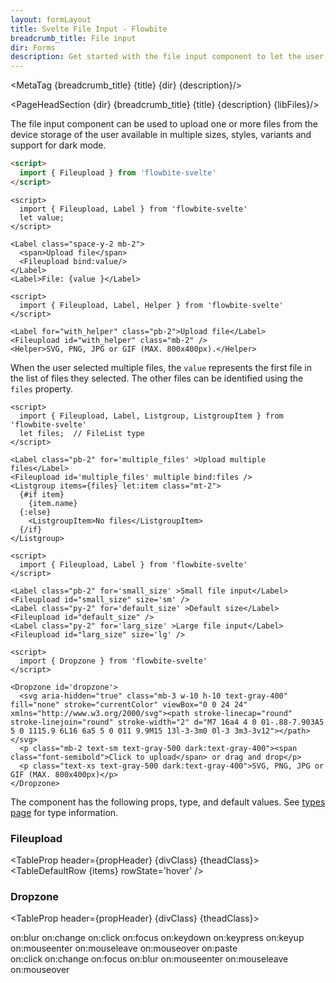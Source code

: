 ```yaml
---
layout: formLayout
title: Svelte File Input - Flowbite
breadcrumb_title: File input
dir: Forms
description: Get started with the file input component to let the user to upload one or more files from their device storage based on multiple styles and sizes
---
```


<MetaTag {breadcrumb_title} {title} {dir} {description}/>

<script>
  import { Htwo, PageHeadSection, TableProp, TableDefaultRow, MetaTag } from '../utils'
  import { Breadcrumb, BreadcrumbItem, Badge, Heading, A } from '$lib'
  import { props as items } from '../props/Fileupload.json'
  import { props as items2 } from '../props/Dropzone.json'
  let propHeader = ['Name', 'Type', 'Default']
  let divClass='w-full relative overflow-x-auto shadow-md sm:rounded-lg py-4'
  let theadClass ='text-xs text-gray-700 uppercase bg-gray-50 dark:bg-gray-700 dark:text-white'
  // lib files
  const libFiles = import.meta.glob('../../lib/forms/Fileupload.svelte')
</script>

<PageHeadSection {dir} {breadcrumb_title} {title} {description} {libFiles}/>

The file input component can be used to upload one or more files from the device storage of the user available in multiple sizes, styles, variants and support for dark mode.

<Htwo label="Setup" />

```html
<script>
  import { Fileupload } from 'flowbite-svelte'
</script>
```

<Htwo label="File upload example" />

```svelte example
<script>
  import { Fileupload, Label } from 'flowbite-svelte'
  let value;
</script>

<Label class="space-y-2 mb-2">
  <span>Upload file</span>
  <Fileupload bind:value/>
</Label>
<Label>File: {value }</Label>
```

<Htwo label="Helper text" />

```svelte example
<script>
  import { Fileupload, Label, Helper } from 'flowbite-svelte'
</script>

<Label for="with_helper" class="pb-2">Upload file</Label>
<Fileupload id="with_helper" class="mb-2" />
<Helper>SVG, PNG, JPG or GIF (MAX. 800x400px).</Helper>
```


<Htwo label='Multiple files' />

When the user selected multiple files, the `value` represents the first file in the list of files they selected. The other files can be identified using the `files` property.

```svelte example
<script>
  import { Fileupload, Label, Listgroup, ListgroupItem } from 'flowbite-svelte'
  let files;  // FileList type
</script>

<Label class="pb-2" for='multiple_files' >Upload multiple files</Label>
<Fileupload id='multiple_files' multiple bind:files />
<Listgroup items={files} let:item class="mt-2">
  {#if item}
    {item.name} 
  {:else}
    <ListgroupItem>No files</ListgroupItem>
  {/if}
</Listgroup>

```

<Htwo label='Sizes' />

```svelte example
<script>
  import { Fileupload, Label } from 'flowbite-svelte'
</script>

<Label class="pb-2" for='small_size' >Small file input</Label>
<Fileupload id="small_size" size='sm' />
<Label class="py-2" for='default_size' >Default size</Label>
<Fileupload id="default_size" />
<Label class="py-2" for='larg_size' >Large file input</Label>
<Fileupload id="larg_size" size='lg' />
```

<Htwo label="Dropzone" />

```svelte example
<script>
  import { Dropzone } from 'flowbite-svelte'
</script>

<Dropzone id='dropzone'>
  <svg aria-hidden="true" class="mb-3 w-10 h-10 text-gray-400" fill="none" stroke="currentColor" viewBox="0 0 24 24" xmlns="http://www.w3.org/2000/svg"><path stroke-linecap="round" stroke-linejoin="round" stroke-width="2" d="M7 16a4 4 0 01-.88-7.903A5 5 0 1115.9 6L16 6a5 5 0 011 9.9M15 13l-3-3m0 0l-3 3m3-3v12"></path></svg>
  <p class="mb-2 text-sm text-gray-500 dark:text-gray-400"><span class="font-semibold">Click to upload</span> or drag and drop</p>
  <p class="text-xs text-gray-500 dark:text-gray-400">SVG, PNG, JPG or GIF (MAX. 800x400px)</p>
</Dropzone>
```

<Htwo label="Props" />

The component has the following props, type, and default values. See <A href="/pages/types">types page</A> for type information.

<h3 class='text-xl w-full dark:text-white py-4'>Fileupload</h3>

<TableProp header={propHeader} {divClass} {theadClass}>
  <TableDefaultRow {items} rowState='hover' />
</TableProp>

<h3 class='text-xl w-full dark:text-white py-4'>Dropzone</h3>

<TableProp header={propHeader} {divClass} {theadClass}>
  <TableDefaultRow items={items2} rowState='hover' />
</TableProp>


<Htwo label="Forwarded Events: Fileupload" />

<div class="flex flex-wrap gap-2">
<Badge large={true}>on:blur</Badge>
<Badge large={true}>on:change</Badge>
<Badge large={true}>on:click</Badge>
<Badge large={true}>on:focus</Badge>
<Badge large={true}>on:keydown</Badge>
<Badge large={true}>on:keypress</Badge>
<Badge large={true}>on:keyup</Badge>
<Badge large={true}>on:mouseenter</Badge>
<Badge large={true}>on:mouseleave</Badge>
<Badge large={true}>on:mouseover</Badge>
<Badge large={true}>on:paste</Badge>
</div>

<Htwo label="Forwarded Events: Dropzone" />

<div class="flex flex-wrap gap-2">
<Badge large={true}>on:click</Badge>
<Badge large={true}>on:change</Badge>
<Badge large={true}>on:focus</Badge>
<Badge large={true}>on:blur</Badge>
<Badge large={true}>on:mouseenter</Badge>
<Badge large={true}>on:mouseleave</Badge>
<Badge large={true}>on:mouseover</Badge>
</div>
